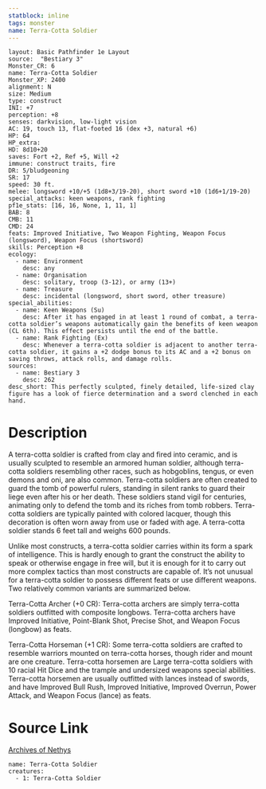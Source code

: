 ```yaml
---
statblock: inline
tags: monster
name: Terra-Cotta Soldier
---
```

```statblock
layout: Basic Pathfinder 1e Layout
source:  "Bestiary 3"
Monster_CR: 6
name: Terra-Cotta Soldier
Monster_XP: 2400
alignment: N
size: Medium
type: construct
INI: +7
perception: +8
senses: darkvision, low-light vision
AC: 19, touch 13, flat-footed 16 (dex +3, natural +6)
HP: 64
HP_extra: 
HD: 8d10+20
saves: Fort +2, Ref +5, Will +2
immune: construct traits, fire
DR: 5/bludgeoning
SR: 17
speed: 30 ft.
melee: longsword +10/+5 (1d8+3/19-20), short sword +10 (1d6+1/19-20)
special_attacks: keen weapons, rank fighting
pf1e_stats: [16, 16, None, 1, 11, 1]
BAB: 8
CMB: 11
CMD: 24
feats: Improved Initiative, Two Weapon Fighting, Weapon Focus (longsword), Weapon Focus (shortsword)
skills: Perception +8
ecology:
  - name: Environment
    desc: any
  - name: Organisation
    desc: solitary, troop (3-12), or army (13+)
  - name: Treasure
    desc: incidental (longsword, short sword, other treasure)
special_abilities:
  - name: Keen Weapons (Su)
    desc: After it has engaged in at least 1 round of combat, a terra-cotta soldier’s weapons automatically gain the benefits of keen weapon (CL 6th). This effect persists until the end of the battle.
  - name: Rank Fighting (Ex)
    desc: Whenever a terra-cotta soldier is adjacent to another terra-cotta soldier, it gains a +2 dodge bonus to its AC and a +2 bonus on saving throws, attack rolls, and damage rolls.
sources:
  - name: Bestiary 3
    desc: 262
desc_short: This perfectly sculpted, finely detailed, life-sized clay figure has a look of fierce determination and a sword clenched in each hand.
```
# Description
A terra-cotta soldier is crafted from clay and fired into ceramic, and is usually sculpted to resemble an armored human soldier, although terra-cotta soldiers resembling other races, such as hobgoblins, tengus, or even demons and oni, are also common. Terra-cotta soldiers are often created to guard the tomb of powerful rulers, standing in silent ranks to guard their liege even after his or her death. These soldiers stand vigil for centuries, animating only to defend the tomb and its riches from tomb robbers. Terra-cotta soldiers are typically painted with colored lacquer, though this decoration is often worn away from use or faded with age. A terra-cotta soldier stands 6 feet tall and weighs 600 pounds.

Unlike most constructs, a terra-cotta soldier carries within its form a spark of intelligence. This is hardly enough to grant the construct the ability to speak or otherwise engage in free will, but it is enough for it to carry out more complex tactics than most constructs are capable of. It’s not unusual for a terra-cotta soldier to possess different feats or use different weapons. Two relatively common variants are summarized below.

Terra-Cotta Archer (+0 CR): Terra-cotta archers are simply terra-cotta soldiers outfitted with composite longbows. Terra-cotta archers have Improved Initiative, Point-Blank Shot, Precise Shot, and Weapon Focus (longbow) as feats.

Terra-Cotta Horseman (+1 CR): Some terra-cotta soldiers are crafted to resemble warriors mounted on terra-cotta horses, though rider and mount are one creature. Terra-cotta horsemen are Large terra-cotta soldiers with 10 racial Hit Dice and the trample and undersized weapons special abilities. Terra-cotta horsemen are usually outfitted with lances instead of swords, and have Improved Bull Rush, Improved Initiative, Improved Overrun, Power Attack, and Weapon Focus (lance) as feats.
# Source Link
[Archives of Nethys](https://aonprd.com/MonsterDisplay.aspx?ItemName=Terra-Cotta%20Soldier)
```encounter-table
name: Terra-Cotta Soldier
creatures:
  - 1: Terra-Cotta Soldier
```

